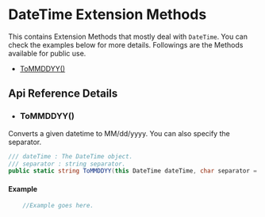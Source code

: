 # DateTime Extension Methods
This contains Extension Methods that mostly deal with `DateTime`. You can check the examples below for more details. 
Followings are the Methods available for public use. 

- [ToMMDDYY()](#tommddyy)

## Api Reference Details
* ### ToMMDDYY()
Converts a given datetime to MM/dd/yyyy. You can also specify the separator. 
```csharp
/// dateTime : The DateTime object.
/// separator : string separator.
public static string ToMMDDYY(this DateTime dateTime, char separator = '/');
```
#### Example
```csharp
    //Example goes here.
```